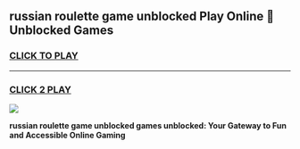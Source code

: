 
## russian roulette game unblocked Play Online 👋 Unblocked Games
<h3>
<a href="https://premium.freeplayer.one?title=russian_roulette_game_unblocked&ref=19F">CLICK TO PLAY</a></h3>
<hr>

<h3>
<a href="https://premium.freeplayer.one?title=russian_roulette_game_unblocked&ref=19F">CLICK 2 PLAY</a>
  
</h3>

<a href="https://premium.freeplayer.one?title=russian_roulette_game_unblocked&ref=19F"><img src="https://clearcache.store/games.png"></a>


**russian roulette game unblocked games unblocked: Your Gateway to Fun and Accessible Online Gaming**
